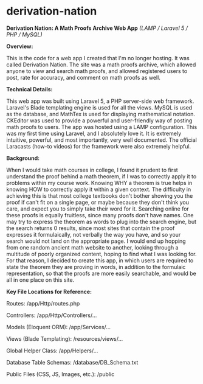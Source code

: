 # derivation-nation
**Derivation Nation: A Math Proofs Archive Web App** *(LAMP / Laravel 5 / PHP / MySQL)*


**Overview:**

This is the code for a web app I created that I'm no longer hosting. It was called Derivation Nation. The site was a math proofs archive, which allowed anyone to view and search math proofs, and allowed registered users to post, rate for accuracy, and comment on math proofs as well. 


**Technical Details:**

This web app was built using Laravel 5, a PHP server-side web framework. Laravel's Blade templating engine is used for all the views. MySQL is used as the database, and MathTex is used for displaying mathematical notation. CKEditor was used to provide a powerful and user-friendly way of posting math proofs to users. The app was hosted using a LAMP configuration. This was my first time using Laravel, and I absolutely love it. It is extremely intuitive, powerful, and most importantly, very well documented. The official Laracasts (how-to videos) for the framework were also extremely helpful.


**Background:**

When I would take math courses in college, I found it prudent to first understand the proof behind a math theorem, if I was to correctly apply it to problems within my course work. Knowing WHY a theorem is true helps in knowing HOW to correctly apply it within a given context. The difficulty in achieving this is that most college textbooks don't bother showing you the proof if can't fit on a single page, or maybe because they don't think you care, and expect you to simply take their word for it. Searching online for these proofs is equally fruitless, since many proofs don't have names. One may try to express the theorem as words to plug into the search engine, but the search returns 0 results, since most sites that contain the proof expresses it formulaically, not verbally the way you have, and so your search would not land on the appropriate page. I would end up hopping from one random ancient math website to another, looking through a multitude of poorly organized content, hoping to find what I was looking for. For that reason, I decided to create this app, in which users are required to state the theorem they are proving in words, in addition to the formulaic representation, so that the proofs are more easily searchable, and would be all in one place on this site.


**Key File Locations for Reference:**

Routes:
/app/Http/routes.php

Controllers:
/app/Http/Controllers/...

Models (Eloquent ORM):
/app/Services/...

Views (Blade Templating):
/resources/views/...

Global Helper Class:
/app/Helpers/...

Database Table Schemas:
/database/DB_Schema.txt

Public Files (CSS, JS, Images, etc.):
/public

